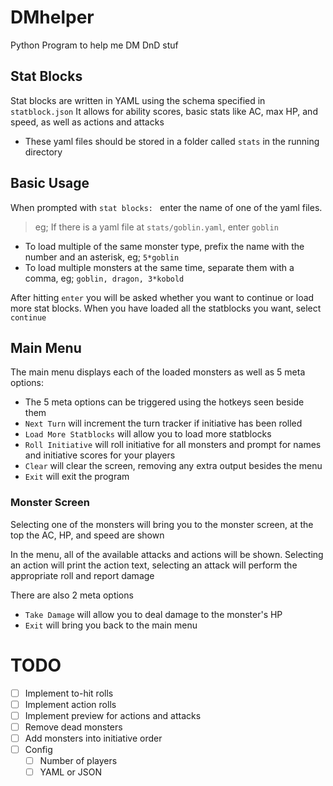 # DMhelper
Python Program to help me DM DnD stuf

## Stat Blocks
Stat blocks are written in YAML using the schema specified in `statblock.json`
It allows for ability scores, basic stats like AC, max HP, and speed, as well as actions and attacks
- These yaml files should be stored in a folder called `stats` in the running directory

## Basic Usage
When prompted with `stat blocks: ` enter the name of one of the yaml files. 
> eg; If there is a yaml file at `stats/goblin.yaml`, enter `goblin`
- To load multiple of the same monster type, prefix the name with the number and an asterisk, eg; `5*goblin`
- To load multiple monsters at the same time, separate them with a comma, eg; `goblin, dragon, 3*kobold`

After hitting `enter` you will be asked whether you want to continue or load more stat blocks. When you have
loaded all the statblocks you want, select `continue`

## Main Menu
The main menu displays each of the loaded monsters as well as 5 meta options:
- The 5 meta options can be triggered using the hotkeys seen beside them
- `Next Turn` will increment the turn tracker if initiative has been rolled
- `Load More Statblocks` will allow you to load more statblocks
- `Roll Initiative` will roll initiative for all monsters and prompt for names and initiative scores for your players
- `Clear` will clear the screen, removing any extra output besides the menu
- `Exit` will exit the program

### Monster Screen
Selecting one of the monsters will bring you to the monster screen, at the top the AC, HP, and speed are shown

In the menu, all of the available attacks and actions will be shown. Selecting an action will print the action text,
selecting an attack will perform the appropriate roll and report damage

There are also 2 meta options
- `Take Damage` will allow you to deal damage to the monster's HP
- `Exit` will bring you back to the main menu

# TODO
- [ ] Implement to-hit rolls
- [ ] Implement action rolls
- [ ] Implement preview for actions and attacks
- [ ] Remove dead monsters
- [ ] Add monsters into initiative order
- [ ] Config
  - [ ] Number of players
  - [ ] YAML or JSON
